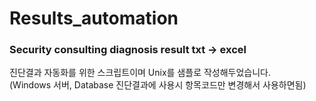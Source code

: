 # Results_automation
### Security consulting diagnosis result txt -> excel  
진단결과 자동화를 위한 스크립트이며 Unix를 샘플로 작성해두었습니다.  
(Windows 서버, Database 진단결과에 사용시 항목코드만 변경해서 사용하면됨)
